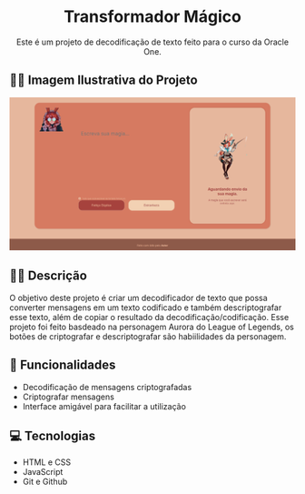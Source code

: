 <h1 align="center"> Transformador Mágico </h1>

<p align="center">
Este é um projeto de decodificação de texto feito para o curso da Oracle One.
</p>

## 🐱‍👓 Imagem Ilustrativa do Projeto
<p align="center">
  <img alt="Imagem ilustrativa do Projeto" src="./assets/Ilustrado1.png">
</p>

## 🐱‍💻 Descrição

O objetivo deste projeto é criar um decodificador de texto que possa converter mensagens em um texto codificado e também  descriptografar esse texto, além de copiar o resultado da decodificação/codificação.
Esse projeto foi feito basdeado na personagem Aurora do League of Legends, os botões de criptografar e descriptografar são habiilidades da personagem.

## 🤖 Funcionalidades

- Decodificação de mensagens criptografadas
- Criptografar mensagens
- Interface amigável para facilitar a utilização

## 💻 Tecnologias

- HTML e CSS
- JavaScript
- Git e Github